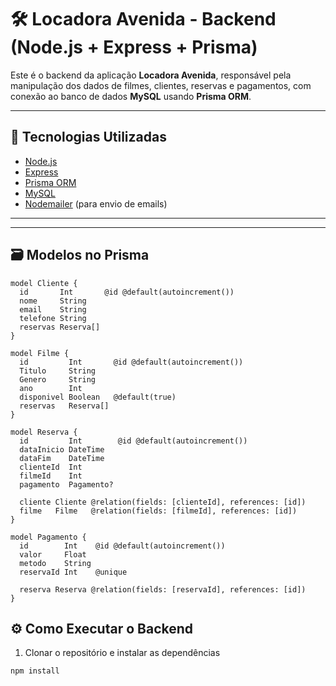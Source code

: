 # 🛠️ Locadora Avenida - Backend (Node.js + Express + Prisma)

Este é o backend da aplicação **Locadora Avenida**, responsável pela manipulação dos dados de filmes, clientes, reservas e pagamentos, com conexão ao banco de dados **MySQL** usando **Prisma ORM**.

---

## 🔧 Tecnologias Utilizadas

- [Node.js](https://nodejs.org/)
- [Express](https://expressjs.com/)
- [Prisma ORM](https://www.prisma.io/)
- [MySQL](https://www.mysql.com/)
- [Nodemailer](https://nodemailer.com/) (para envio de emails)

---

---

## 🗃️ Modelos no Prisma

```prisma
model Cliente {
  id       Int       @id @default(autoincrement())
  nome     String
  email    String
  telefone String
  reservas Reserva[]
}

model Filme {
  id         Int       @id @default(autoincrement())
  Titulo     String
  Genero     String
  ano        Int
  disponivel Boolean   @default(true)
  reservas   Reserva[]
}

model Reserva {
  id         Int        @id @default(autoincrement())
  dataInicio DateTime
  dataFim    DateTime
  clienteId  Int
  filmeId    Int
  pagamento  Pagamento?

  cliente Cliente @relation(fields: [clienteId], references: [id])
  filme   Filme   @relation(fields: [filmeId], references: [id])
}

model Pagamento {
  id        Int    @id @default(autoincrement())
  valor     Float
  metodo    String
  reservaId Int    @unique

  reserva Reserva @relation(fields: [reservaId], references: [id])
}
```
## ⚙️ Como Executar o Backend

1. Clonar o repositório e instalar as dependências

```bash
npm install
```
